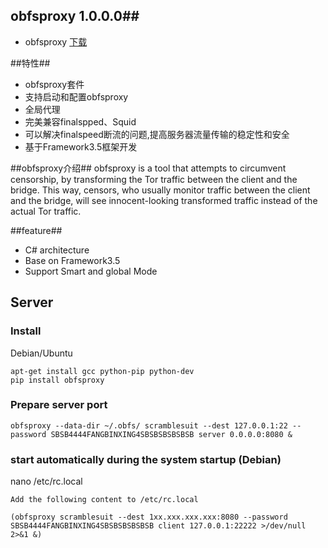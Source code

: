 
## obfsproxy 1.0.0.0##


* obfsproxy  [下载](https://github.com/squidproxy/obfs4/releases/download/v1.0.0.0/obfsproxy.exe)

##特性##

- obfsproxy套件
- 支持启动和配置obfsproxy
- 全局代理
- 完美兼容finalspped、Squid
- 可以解决finalspeed断流的问题,提高服务器流量传输的稳定性和安全
- 基于Framework3.5框架开发


##obfsproxy介绍##
obfsproxy is a tool that attempts to circumvent censorship, by transforming the Tor traffic between the client and the bridge. 
This way, censors, who usually monitor traffic between the client and the bridge,
 will see innocent-looking transformed traffic instead of the actual Tor traffic.


##feature##

- C# architecture
- Base on Framework3.5
- Support Smart and global Mode 


## Server

### Install

Debian/Ubuntu

```
apt-get install gcc python-pip python-dev
pip install obfsproxy

```

### Prepare server port 

```
obfsproxy --data-dir ~/.obfs/ scramblesuit --dest 127.0.0.1:22 --password SBSB4444FANGBINXING4SBSBSBSBSBSB server 0.0.0.0:8080 &

```


###  start automatically during the system startup (Debian)
nano /etc/rc.local 

```
Add the following content to /etc/rc.local 

(obfsproxy scramblesuit --dest 1xx.xxx.xxx.xxx:8080 --password SBSB4444FANGBINXING4SBSBSBSBSBSB client 127.0.0.1:22222 >/dev/null 2>&1 &)

```
